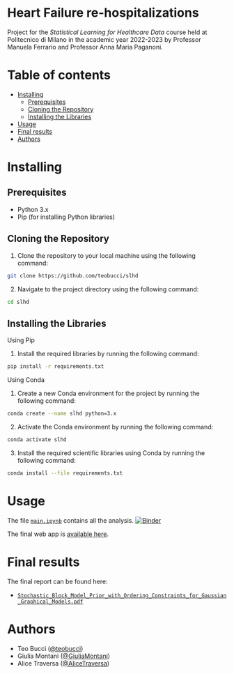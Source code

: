 <!-- omit from toc -->
# Heart Failure re-hospitalizations

Project for the _Statistical Learning for Healthcare Data_ course held at Politecnico di Milano in the academic year 2022-2023 by Professor Manuela Ferrario and Professor Anna Maria Paganoni.

<!-- omit from toc -->
# Table of contents

- [Installing](#installing)
  - [Prerequisites](#prerequisites)
  - [Cloning the Repository](#cloning-the-repository)
  - [Installing the Libraries](#installing-the-libraries)
- [Usage](#usage)
- [Final results](#final-results)
- [Authors](#authors)


# Installing

## Prerequisites

- Python 3.x
- Pip (for installing Python libraries)

## Cloning the Repository

1. Clone the repository to your local machine using the following command:
```bash
git clone https://github.com/teobucci/slhd
```

2. Navigate to the project directory using the following command:
```bash
cd slhd
```

## Installing the Libraries

Using Pip

1. Install the required libraries by running the following command:
```bash
pip install -r requirements.txt
```

Using Conda

1. Create a new Conda environment for the project by running the following command:
```bash
conda create --name slhd python=3.x
```

2. Activate the Conda environment by running the following command:
```bash
conda activate slhd
```

3. Install the required scientific libraries using Conda by running the following command:
```bash
conda install --file requirements.txt
```

# Usage

The file [`main.ipynb`](./main.ipynb) contains all the analysis. [![Binder](https://mybinder.org/badge_logo.svg)](https://mybinder.org/v2/gh/teobucci/slhd/HEAD?labpath=main.ipynb)

The final web app is [available here](https://teobucci-slhd-app-3iahgf.streamlit.app/).

# Final results

The final report can be found here:

- [`Stochastic_Block_Model_Prior_with_Ordering_Constraints_for_Gaussian_Graphical_Models.pdf`](./report/Stochastic_Block_Model_Prior_with_Ordering_Constraints_for_Gaussian_Graphical_Models.pdf)

# Authors

- Teo Bucci ([@teobucci](https://github.com/teobucci))
- Giulia Montani ([@GiuliaMontani](https://github.com/GiuliaMontani))
- Alice Traversa ([@AliceTraversa](https://github.com/AliceTraversa))